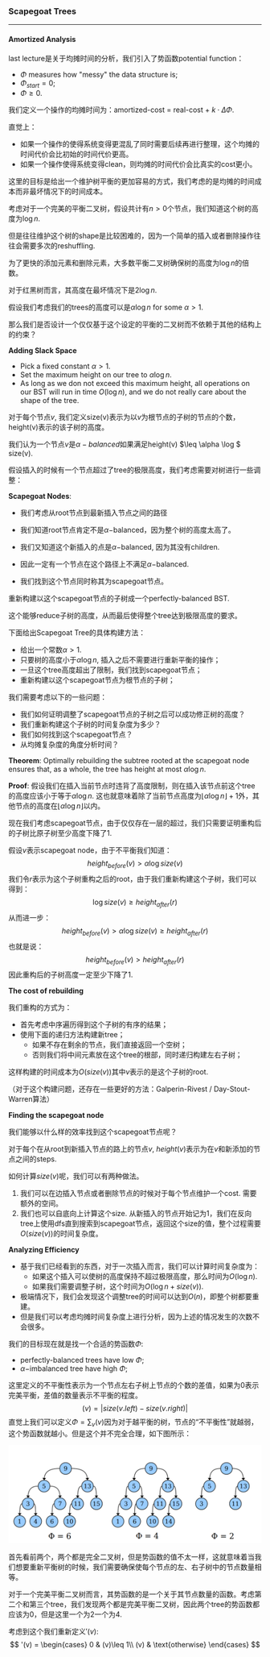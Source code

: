 ### Scapegoat Trees 

---

#### Amortized Analysis 

last lecture是关于均摊时间的分析，我们引入了势函数potential function：

- $\Phi$ measures how "messy" the data structure is;
- $\Phi_{start}=0$;
- $\Phi\geq 0$.

我们定义一个操作的均摊时间为：amortized-cost = real-cost + $k\cdot \Delta \Phi$.

直觉上：

- 如果一个操作的使得系统变得更混乱了同时需要后续再进行整理，这个均摊的时间代价会比初始的时间代价更高。
- 如果一个操作使得系统变得clean，则均摊的时间代价会比真实的cost更小。

这里的目标是给出一个维护树平衡的更加容易的方式，我们考虑的是均摊的时间成本而非最坏情况下的时间成本。

考虑对于一个完美的平衡二叉树，假设共计有$n > 0$个节点，我们知道这个树的高度为$\log n$. 

但是往往维护这个树的shape是比较困难的，因为一个简单的插入或者删除操作往往会需要多次的reshuffling.

为了更快的添加元素和删除元素，大多数平衡二叉树确保树的高度为$\log n$的倍数。

对于红黑树而言，其高度在最坏情况下是$2\log n$. 

假设我们考虑我们的trees的高度可以是$\alpha \log n$ for some $\alpha > 1$. 

那么我们是否设计一个仅仅基于这个设定的平衡的二叉树而不依赖于其他的结构上的约束？

**Adding Slack Space**

- Pick a fixed constant $\alpha > 1$. 
- Set the maximum height on our tree to $\alpha \log n$. 
- As long as we don not exceed this maximum height, all operations on our BST will run in time $O(\log n)$, and we do not really care about the shape of the tree. 

对于每个节点$v$, 我们定义size(v)表示为以$v$为根节点的子树的节点的个数，height(v)表示的该子树的高度。

我们认为一个节点$v$是$\alpha-balanced$如果满足height(v) $\leq \alpha \log $ size(v). 

 假设插入的时候有一个节点超过了tree的极限高度，我们考虑需要对树进行一些调整：

**Scapegoat Nodes**:

- 我们考虑从root节点到最新插入节点之间的路径

- 我们知道root节点肯定不是$\alpha-$balanced，因为整个树的高度太高了。
- 我们又知道这个新插入的点是$\alpha-$balanced, 因为其没有children.
- 因此一定有一个节点在这个路径上不满足$\alpha-$balanced.
- 我们找到这个节点同时称其为scapegoat节点。

重新构建以这个scapegoat节点的子树成一个perfectly-balanced BST. 

这个能够reduce子树的高度，从而最后使得整个tree达到极限高度的要求。

下面给出Scapegoat Tree的具体构建方法：

- 给出一个常数$\alpha > 1$. 
- 只要树的高度小于$\alpha \log n$, 插入之后不需要进行重新平衡的操作；
- 一旦这个tree高度超出了限制，我们找到scapegoat节点；
- 重新构建以这个scapegoat节点为根节点的子树；

我们需要考虑以下的一些问题：

- 我们如何证明调整了scapegoat节点的子树之后可以成功修正树的高度？
- 我们重新构建这个子树的时间复杂度为多少？
- 我们如何找到这个scapegoat节点？
- 从均摊复杂度的角度分析时间？

**Theorem**: Optimally rebuilding the subtree rooted at the scapegoat node ensures that, as a whole, the tree has height at most $\alpha \log n$. 

**Proof**: 假设我们在插入当前节点时违背了高度限制，则在插入该节点前这个tree的高度应该小于等于$\alpha \log n$. 这也就意味着除了当前节点高度为$\lfloor \alpha \log n\rfloor+ 1$外，其他节点的高度在$\lfloor \alpha \log n\rfloor$以内。

现在我们考虑scapegoat节点，由于仅仅存在一层的超过，我们只需要证明重构后的子树比原子树至少高度下降了1. 

假设$v$表示scapegoat node，由于不平衡我们知道：
$$
height_{before}(v) > \alpha \log size(v)
$$
我们令$r$表示为这个子树重构之后的root，由于我们重新构建这个子树，我们可以得到：
$$
\log size(v) \geq height_{after}(r)
$$
从而进一步：
$$
height_{before}(v) > \alpha \log size(v)\geq height_{after}(r)
$$
也就是说：
$$
height_{before}(v) > height_{after}(r)
$$
因此重构后的子树高度一定至少下降了1. 

**The cost of rebuilding**

我们重构的方式为：

- 首先考虑中序遍历得到这个子树的有序的结果；
- 使用下面的递归方法构建新tree；
  -  如果不存在剩余的节点，我们直接返回一个空树；
  - 否则我们将中间元素放在这个tree的根部，同时递归构建左右子树；

这样构建的时间成本为$O(size(v))$其中$v$表示的是这个子树的root.

（对于这个构建问题，还存在一些更好的方法：Galperin-Rivest / Day-Stout-Warren算法）

**Finding the scapegoat node**

我们能够以什么样的效率找到这个scapegoat节点呢？

对于每个在从root到新插入节点的路上的节点$v$, $height(v)$表示为在$v$和新添加的节点之间的steps. 

如何计算$size(v)$呢，我们可以有两种做法。

1. 我们可以在边插入节点或者删除节点的时候对于每个节点维护一个cost. 需要额外的空间。
2. 我们也可以自底向上计算这个size. 从新插入的节点开始记为1，我们在反向tree上使用dfs直到搜索到scapegoat节点，返回这个size的值，整个过程需要$O(size(v))$的时间复杂度。

**Analyzing Efficiency**

- 基于我们已经看到的东西，对于一次插入而言，我们可以计算时间复杂度为：
  - 如果这个插入可以使树的高度保持不超过极限高度，那么时间为$O(\log n)$.
  - 如果我们需要调整子树，这个时间为$O(\log n + size(v))$. 
- 极端情况下，我们会发现这个调整tree的时间可以达到$O(n)$，即整个树都要重建。
- 但是我们可以考虑均摊时间复杂度上进行分析，因为上述的情况发生的次数不会很多。

我们的目标现在就是找一个合适的势函数$\Phi$:

- perfectly-balanced trees have low $\Phi$;
- $\alpha-$imbalanced tree have high $\Phi$;

这里定义的不平衡性表示为一个节点左右子树上节点的个数的差值，如果为0表示完美平衡，差值的数量表示不平衡的程度。
$$
(v) = \vert size(v.left) - size(v.right)\vert
$$
直觉上我们可以定义$\Phi=\sum_{v}(v)$因为对于越平衡的树，节点的“不平衡性”就越弱，这个势函数就越小。但是这个并不完全合理，如下图所示：

<img src="../pics/potential-function.png" alt="potential function on different BST" style="zoom:60%;" />

首先看前两个，两个都是完全二叉树，但是势函数的值不太一样，这就意味着当我们想要重新平衡树的时候，我们需要确保使每个节点的左、右子树中的节点数量相等。

对于一个完美平衡二叉树而言，其势函数的是一个关于其节点数量的函数。考虑第二个和第三个tree，我们发现两个都是完美平衡二叉树，因此两个tree的势函数都应该为0，但是这里一个为2一个为4. 

考虑到这个我们重新定义$'(v)$:
$$
'(v) =
\begin{cases}
0 & (v)\leq 1\\
(v) & \text{otherwise}
\end{cases}
$$
